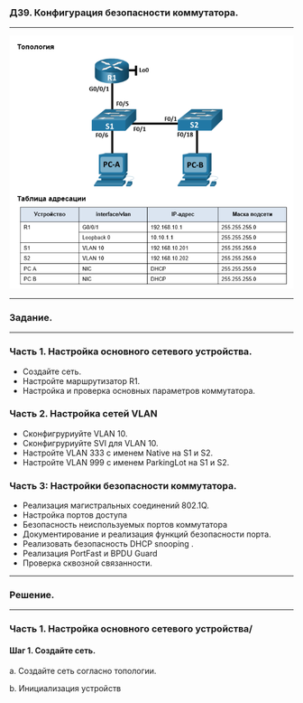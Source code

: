 ### ДЗ9. Конфигурация безопасности коммутатора.
--------------------

![](Топология_9.PNG)

--------------
### Задание.

-------

### Часть 1. Настройка основного сетевого устройства.

* Создайте сеть.
* Настройте маршрутизатор R1.
* Настройка и проверка основных параметров коммутатора.

### Часть 2. Настройка сетей VLAN
* Сконфигруриуйте VLAN 10.
* Сконфигруриуйте SVI для VLAN 10.
* Настройте VLAN 333 с именем Native на S1 и S2.
* Настройте VLAN 999 с именем ParkingLot на S1 и S2.

### Часть 3: Настройки безопасности коммутатора.
* Реализация магистральных соединений 802.1Q.
* Настройка портов доступа
* Безопасность неиспользуемых портов коммутатора
* Документирование и реализация функций безопасности порта.
* Реализовать безопасность DHCP snooping .
* Реализация PortFast и BPDU Guard
* Проверка сквозной связанности.

-----------------------
### Решение.
-----------------------

### Часть 1. Настройка основного сетевого устройства/

#### Шаг 1. Создайте сеть.
a.	Создайте сеть согласно топологии.

b.	Инициализация устройств




